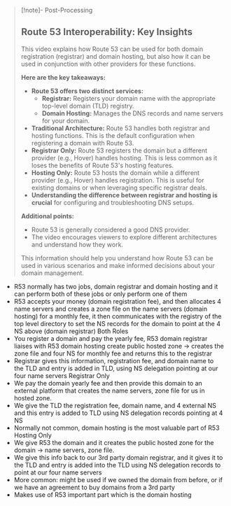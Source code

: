 
>[!note]- Post-Processing
>## Route 53 Interoperability: Key Insights
>
>This video explains how Route 53 can be used for both domain registration (registrar) and domain hosting, but also how it can be used in conjunction with other providers for these functions. 
>
>**Here are the key takeaways:**
>
>* **Route 53 offers two distinct services:**
>    * **Registrar:** Registers your domain name with the appropriate top-level domain (TLD) registry.
>    * **Domain Hosting:** Manages the DNS records and name servers for your domain.
>* **Traditional Architecture:** Route 53 handles both registrar and hosting functions. This is the default configuration when registering a domain with Route 53.
>* **Registrar Only:** Route 53 registers the domain but a different provider (e.g., Hover) handles hosting. This is less common as it loses the benefits of Route 53's hosting features.
>* **Hosting Only:** Route 53 hosts the domain while a different provider (e.g., Hover) handles registration. This is useful for existing domains or when leveraging specific registrar deals.
>* **Understanding the difference between registrar and hosting is crucial** for configuring and troubleshooting DNS setups.
>
>**Additional points:**
>
>*  Route 53 is generally considered a good DNS provider.
>*  The video encourages viewers to explore different architectures and understand how they work.
>
>
>This information should help you understand how Route 53 can be used in various scenarios and make informed decisions about your domain management.
>

- R53 normally has two jobs, domain registrar and domain hosting and it can perform both of these jobs or only perform one of them
- R53 accepts your money (domain registration fee), and then allocates 4 name servers and creates a zone file on the name servers (domain hosting) for a monthly fee, it then communicates with the registry of the top level directory to set the NS records for the domain to point at the 4 NS above (domain registrar)
Both Roles
- You register a domain and pay the yearly fee, R53 domain registrar liaises with R53 domain hosting create public hosted zone -> creates the zone file and four NS for monthly fee and returns this to the registrar
- Registrar gives this information, registration fee, and domain name to the TLD and entry is added in TLD, using NS delegation pointing at our four name servers
Registrar Only
- We pay the domain yearly fee and then provide this domain to an external platform that creates the name servers, zone file for us in hosted zone.
- We give the TLD the registration fee, domain name, and 4 external NS and this entry is added to TLD using NS delegation records pointing at 4 NS
- Normally not common, domain hosting is the most valuable part of R53
Hosting Only
- We give R53 the domain and it creates the public hosted zone for the domain -> name servers, zone file. 
- We give this info back to our 3rd party domain registrar, and it gives it to the TLD and entry is added into the TLD using NS delegation records to point at our four name servers
- More common: might be used if we owned the domain from before, or if we have an agreement to buy domains from a 3rd party
- Makes use of R53 important part which is the domain hosting

